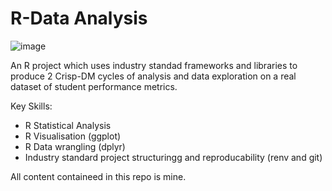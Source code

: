 # R-Data Analysis

![image](https://github.com/user-attachments/assets/462a3e5a-58a2-4a2c-b37f-8688cf1b5a6f)

An R project which uses industry standad frameworks and libraries to produce 2 Crisp-DM cycles of analysis and data exploration on a real dataset of student performance metrics. 

Key Skills:
- R Statistical Analysis
- R Visualisation (ggplot)
- R Data wrangling (dplyr)
- Industry standard project structuringg and reproducability (renv and git)

All content containeed in this repo is mine.
